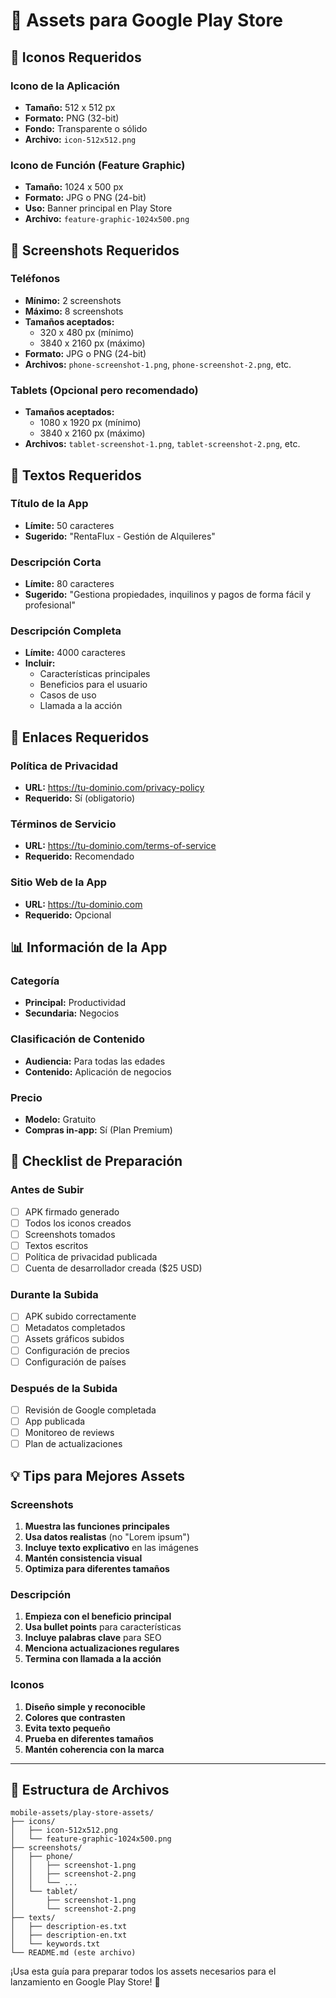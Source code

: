 # 📱 Assets para Google Play Store

## 🎨 Iconos Requeridos

### Icono de la Aplicación
- **Tamaño:** 512 x 512 px
- **Formato:** PNG (32-bit)
- **Fondo:** Transparente o sólido
- **Archivo:** `icon-512x512.png`

### Icono de Función (Feature Graphic)
- **Tamaño:** 1024 x 500 px
- **Formato:** JPG o PNG (24-bit)
- **Uso:** Banner principal en Play Store
- **Archivo:** `feature-graphic-1024x500.png`

## 📱 Screenshots Requeridos

### Teléfonos
- **Mínimo:** 2 screenshots
- **Máximo:** 8 screenshots
- **Tamaños aceptados:**
  - 320 x 480 px (mínimo)
  - 3840 x 2160 px (máximo)
- **Formato:** JPG o PNG (24-bit)
- **Archivos:** `phone-screenshot-1.png`, `phone-screenshot-2.png`, etc.

### Tablets (Opcional pero recomendado)
- **Tamaños aceptados:**
  - 1080 x 1920 px (mínimo)
  - 3840 x 2160 px (máximo)
- **Archivos:** `tablet-screenshot-1.png`, `tablet-screenshot-2.png`, etc.

## 📝 Textos Requeridos

### Título de la App
- **Límite:** 50 caracteres
- **Sugerido:** "RentaFlux - Gestión de Alquileres"

### Descripción Corta
- **Límite:** 80 caracteres
- **Sugerido:** "Gestiona propiedades, inquilinos y pagos de forma fácil y profesional"

### Descripción Completa
- **Límite:** 4000 caracteres
- **Incluir:**
  - Características principales
  - Beneficios para el usuario
  - Casos de uso
  - Llamada a la acción

## 🔗 Enlaces Requeridos

### Política de Privacidad
- **URL:** https://tu-dominio.com/privacy-policy
- **Requerido:** Sí (obligatorio)

### Términos de Servicio
- **URL:** https://tu-dominio.com/terms-of-service
- **Requerido:** Recomendado

### Sitio Web de la App
- **URL:** https://tu-dominio.com
- **Requerido:** Opcional

## 📊 Información de la App

### Categoría
- **Principal:** Productividad
- **Secundaria:** Negocios

### Clasificación de Contenido
- **Audiencia:** Para todas las edades
- **Contenido:** Aplicación de negocios

### Precio
- **Modelo:** Gratuito
- **Compras in-app:** Sí (Plan Premium)

## 🚀 Checklist de Preparación

### Antes de Subir
- [ ] APK firmado generado
- [ ] Todos los iconos creados
- [ ] Screenshots tomados
- [ ] Textos escritos
- [ ] Política de privacidad publicada
- [ ] Cuenta de desarrollador creada ($25 USD)

### Durante la Subida
- [ ] APK subido correctamente
- [ ] Metadatos completados
- [ ] Assets gráficos subidos
- [ ] Configuración de precios
- [ ] Configuración de países

### Después de la Subida
- [ ] Revisión de Google completada
- [ ] App publicada
- [ ] Monitoreo de reviews
- [ ] Plan de actualizaciones

## 💡 Tips para Mejores Assets

### Screenshots
1. **Muestra las funciones principales**
2. **Usa datos realistas** (no "Lorem ipsum")
3. **Incluye texto explicativo** en las imágenes
4. **Mantén consistencia visual**
5. **Optimiza para diferentes tamaños**

### Descripción
1. **Empieza con el beneficio principal**
2. **Usa bullet points** para características
3. **Incluye palabras clave** para SEO
4. **Menciona actualizaciones regulares**
5. **Termina con llamada a la acción**

### Iconos
1. **Diseño simple y reconocible**
2. **Colores que contrasten**
3. **Evita texto pequeño**
4. **Prueba en diferentes tamaños**
5. **Mantén coherencia con la marca**

---

## 📁 Estructura de Archivos

```
mobile-assets/play-store-assets/
├── icons/
│   ├── icon-512x512.png
│   └── feature-graphic-1024x500.png
├── screenshots/
│   ├── phone/
│   │   ├── screenshot-1.png
│   │   ├── screenshot-2.png
│   │   └── ...
│   └── tablet/
│       ├── screenshot-1.png
│       └── screenshot-2.png
├── texts/
│   ├── description-es.txt
│   ├── description-en.txt
│   └── keywords.txt
└── README.md (este archivo)
```

¡Usa esta guía para preparar todos los assets necesarios para el lanzamiento en Google Play Store! 🚀
